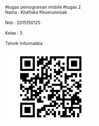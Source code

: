 #tugas pemograman mobile
#tugas 2
<br> Nama : Khafiska Khoerunnisak </br>
<br> Nim : 2015150125 </br>
<br> Kelas : 3 </br>
<br> Tehnik Informatika </br>

<img src="Untitled-1.png">
